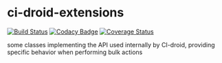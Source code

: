 # ci-droid-extensions

[![Build Status](https://travis-ci.org/societe-generale/ci-droid-extensions.svg?branch=master)](https://travis-ci.org/societe-generale/ci-droid-extensions) [![Codacy Badge](https://api.codacy.com/project/badge/Grade/2eb0215aca54408196373c5916523429)](https://www.codacy.com/app/vincent-fuchs/ci-droid-extensions?utm_source=github.com&amp;utm_medium=referral&amp;utm_content=societe-generale/ci-droid-extensions&amp;utm_campaign=Badge_Grade) [![Coverage Status](https://coveralls.io/repos/github/societe-generale/ci-droid-extensions/badge.svg?branch=master)](https://coveralls.io/github/societe-generale/ci-droid-extensions?branch=master)

some classes implementing the API used internally by CI-droid, providing specific behavior when performing bulk actions
